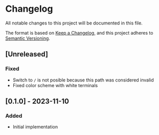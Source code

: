 # Changelog
All notable changes to this project will be documented in this file.

The format is based on [Keep a Changelog](https://keepachangelog.com/en/1.1.0/),
and this project adheres to [Semantic Versioning](https://semver.org/spec/v2.0.0.html).

## [Unreleased]
### Fixed
- Switch to `/` is not posible because this path was considered invalid
- Fixed color scheme with white terminals


## [0.1.0] - 2023-11-10
### Added
- Initial implementation
